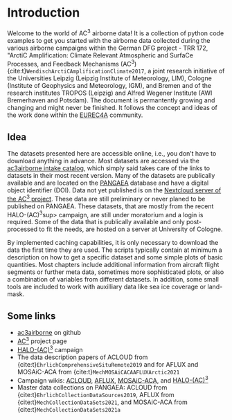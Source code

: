 # Introduction
Welcome to the world of AC<sup>3</sup> airborne data! It is a collection of python code examples to get you started with the airborne data collected during the various airborne campaigns within the German DFG project - TRR 172, "ArctiC Amplification: Climate Relevant Atmospheric and SurfaCe Processes, and Feedback Mechanisms (AC<sup>3</sup>) {cite:t}`WendischArctiCAmplificationClimate2017`, a joint research initiative of the Universities Leipzig (Leipzig Institute of Meteorology, LIM), Cologne (Institute of Geophysics and Meteorology, IGM), and Bremen and of the research institutes TROPOS (Leipzig) and Alfred Wegener Institute (AWI Bremerhaven and Potsdam). The document is permantently growing and changing and might never be finished. It follows the concept and ideas of the work done within the [EUREC4A](https://howto.eurec4a.eu/intro.html) community.

## Idea
The datasets presented here are accessible online, i.e., you don’t have to download anything in advance. Most datasets are accessed via the [ac3airborne intake catalog](https://github.com/igmk/ac3airborne-intake), which simply said takes care of the links to datasets in their most recent version. Many of the datasets are publically available and are located on the [PANGAEA](https://www.pangaea.de/) database and have a digital object identifier (DOI). Data not yet published is on the [Nextcloud server of the AC<sup>3</sup> project](https://cloud.ac3-tr.de). These data are still preliminary or never planed to be published on PANGAEA. These datasets, that are mostly from the recent HALO-(AC)<sup>3</sup>sup> campaign, are still under moratorium and a login is required. Some of the data that is publically available and only post-processed to fit the needs, are hosted on a server at University of Cologne. 

By implemented caching capabilities, it is only necessary to download the data the first time they are used. The scripts typically contain at minimum a description on how to get a specific dataset and some simple plots of basic quantities. Most chapters include additional information from aircraft flight segments or further meta data, sometimes more sophisticated plots, or also a combination of variables from different datasets. In addition, some small tools are included to work with auxilliary data like sea ice coverage or land-mask. 

## Some links
* [ac3airborne](https://github.com/igmk/ac3airborne/) on github
* [AC<sup>3</sup>](http://www.ac3-tr.de/) project page
* [HALO-(AC)<sup>3</sup>](https://halo-ac3.de/) campaign
* The data description papers of ACLOUD from {cite:t}`EhrlichComprehensiveSituRemote2019` and for AFLUX and MOSAiC-ACA from {cite:t}`MechMOSAiCACAAFLUXArctic2021`
* Campaign wikis: [ACLOUD](https://home.uni-leipzig.de/~ehrlich/ACLOUD_wiki_doku/doku.php), [AFLUX](https://home.uni-leipzig.de/~ehrlich/AFLUX_wiki_doku/doku.php), [MOSAiC-ACA](https://home.uni-leipzig.de/~ehrlich/MOSAiC_ACA_wiki_doku/doku.php), and [HALO-(AC)<sup>3</sup>](https://home.uni-leipzig.de/~ehrlich/HALO_AC3_wiki_doku/doku.php)
* Master data collections on PANGAEA: ACLOUD from {cite:t}`EhrlichCollectionDataSources2019`, AFLUX from {cite:t}`MechCollectionDataSets2021`, and MOSAiC-ACA from {cite:t}`MechCollectionDataSets2021a`

